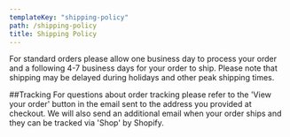 ```yaml
---
templateKey: "shipping-policy"
path: /shipping-policy
title: Shipping Policy
---
```


For standard orders please allow one business day to process your order and a following 4-7 business days for your order to ship. Please note that shipping may be delayed during holidays and other peak shipping times.

##Tracking
For questions about order tracking please refer to the 'View your order' button in the email sent to the address you provided at checkout. We will also send an additional email when your order ships and they can be tracked via 'Shop' by Shopify.

